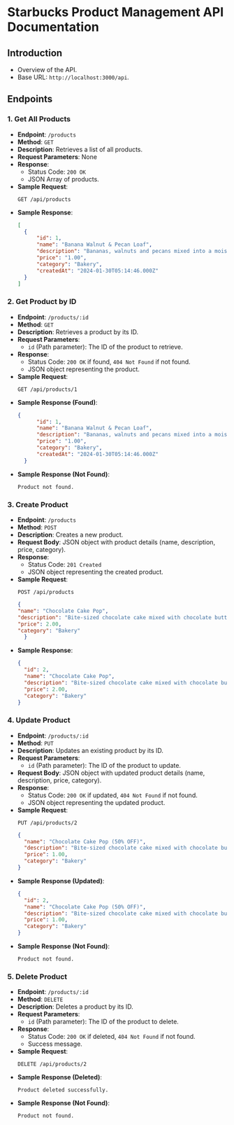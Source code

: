 # Starbucks Product Management API Documentation

## Introduction
- Overview of the API.
- Base URL: `http://localhost:3000/api`.

## Endpoints
### 1. Get All Products
- **Endpoint**: `/products`
- **Method**: `GET`
- **Description**: Retrieves a list of all products.
- **Request Parameters**: None
- **Response**:
  - Status Code: `200 OK`
  - JSON Array of products.
- **Sample Request**:
  ```
  GET /api/products
  ```
- **Sample Response**:
  ```json
  [
    {
        "id": 1,
        "name": "Banana Walnut & Pecan Loaf",
        "description": "Bananas, walnuts and pecans mixed into a moist, nutty, classic banana bread.",
        "price": "1.00",
        "category": "Bakery",
        "createdAt": "2024-01-30T05:14:46.000Z"
    }
  ]
  ```

### 2. Get Product by ID
- **Endpoint**: `/products/:id`
- **Method**: `GET`
- **Description**: Retrieves a product by its ID.
- **Request Parameters**:
  - `id` (Path parameter): The ID of the product to retrieve.
- **Response**:
  - Status Code: `200 OK` if found, `404 Not Found` if not found.
  - JSON object representing the product.
- **Sample Request**:
  ```
  GET /api/products/1
  ```
- **Sample Response (Found)**:
  ```json
  {
        "id": 1,
        "name": "Banana Walnut & Pecan Loaf",
        "description": "Bananas, walnuts and pecans mixed into a moist, nutty, classic banana bread.",
        "price": "1.00",
        "category": "Bakery",
        "createdAt": "2024-01-30T05:14:46.000Z"
    }
  ```
- **Sample Response (Not Found)**:
  ```
  Product not found.
  ```

### 3. Create Product
- **Endpoint**: `/products`
- **Method**: `POST`
- **Description**: Creates a new product.
- **Request Body**: JSON object with product details (name, description, price, category).
- **Response**:
  - Status Code: `201 Created`
  - JSON object representing the created product.
- **Sample Request**:
  ```
  POST /api/products
  ```
  ```json
  {
  "name": "Chocolate Cake Pop",
  "description": "Bite-sized chocolate cake mixed with chocolate buttercream, dipped in chocolaty icing and topped with white sprinkles.",
  "price": 2.00,
  "category": "Bakery"
    }
  ```
- **Sample Response**:
  ```json
  {
    "id": 2,
    "name": "Chocolate Cake Pop",
    "description": "Bite-sized chocolate cake mixed with chocolate buttercream, dipped in chocolaty icing and topped with white sprinkles.",
    "price": 2.00,
    "category": "Bakery"
  }
  ```

### 4. Update Product
- **Endpoint**: `/products/:id`
- **Method**: `PUT`
- **Description**: Updates an existing product by its ID.
- **Request Parameters**:
  - `id` (Path parameter): The ID of the product to update.
- **Request Body**: JSON object with updated product details (name, description, price, category).
- **Response**:
  - Status Code: `200 OK` if updated, `404 Not Found` if not found.
  - JSON object representing the updated product.
- **Sample Request**:
  ```
  PUT /api/products/2
  ```
  ```json
  {
    "name": "Chocolate Cake Pop (50% OFF)",
    "description": "Bite-sized chocolate cake mixed with chocolate buttercream, dipped in chocolaty icing and topped with white sprinkles.",
    "price": 1.00,
    "category": "Bakery"
  }
  ```
- **Sample Response (Updated)**:
  ```json
  {
    "id": 2,
    "name": "Chocolate Cake Pop (50% OFF)",
    "description": "Bite-sized chocolate cake mixed with chocolate buttercream, dipped in chocolaty icing and topped with white sprinkles.",
    "price": 1.00,
    "category": "Bakery"
  }
  ```
- **Sample Response (Not Found)**:
  ```
  Product not found.
  ```

### 5. Delete Product
- **Endpoint**: `/products/:id`
- **Method**: `DELETE`
- **Description**: Deletes a product by its ID.
- **Request Parameters**:
  - `id` (Path parameter): The ID of the product to delete.
- **Response**:
  - Status Code: `200 OK` if deleted, `404 Not Found` if not found.
  - Success message.
- **Sample Request**:
  ```
  DELETE /api/products/2
  ```
- **Sample Response (Deleted)**:
  ```
  Product deleted successfully.
  ```
- **Sample Response (Not Found)**:
  ```
  Product not found.
  ```